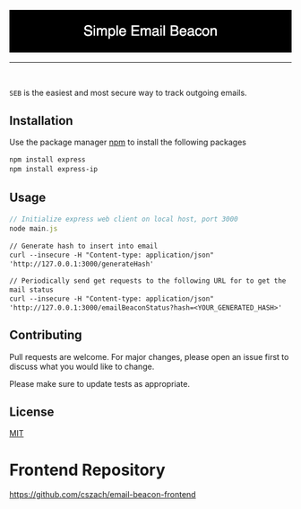 
<p align="center"> <img src="Project Elements/Simple_Email_Beacon.png"/> </p>

<hr>
<br/>

```SEB``` is the easiest and most secure way to track outgoing emails.

## Installation

Use the package manager [npm]([https://pip.pypa.io/en/stable/](https://docs.npmjs.com/downloading-and-installing-node-js-and-npm)) to install the following packages

```bash
npm install express
npm install express-ip
```

## Usage

```JavaScript
// Initialize express web client on local host, port 3000
node main.js
```

```curl
// Generate hash to insert into email
curl --insecure -H "Content-type: application/json" 'http://127.0.0.1:3000/generateHash'
```

```
// Periodically send get requests to the following URL for to get the mail status
curl --insecure -H "Content-type: application/json" 'http://127.0.0.1:3000/emailBeaconStatus?hash=<YOUR_GENERATED_HASH>'
```

## Contributing
Pull requests are welcome. For major changes, please open an issue first to discuss what you would like to change.

Please make sure to update tests as appropriate.

## License
[MIT](https://choosealicense.com/licenses/mit/)


# Frontend Repository
https://github.com/cszach/email-beacon-frontend
